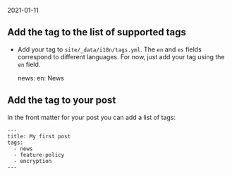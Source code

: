 2021-01-11

Add the tag to the list of supported tags
-----------------------------------------

-   Add your tag to `site/_data/i18n/tags.yml`. The `en` and `es` fields correspond to different languages. For now, just add your tag using the `en` field.

    news:
      en: News

Add the tag to your post
------------------------

In the front matter for your post you can add a list of tags:

    ---
    title: My first post
    tags:
      - news
      - feature-policy
      - encryption
    ---
